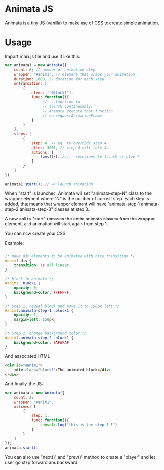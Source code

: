 # Animata JS

Animata is a tiny JS (vanilla) to make use of CSS to create simple animation. 

# Usage

Import main.js file and use it like this:

```javascript
var animata1 = new Animata({
    count: 6; // number of animation step
    wrapper: "#anim1", // element that wraps your animation
    duration: 1000, // duration for each step
    onTransition: [
        {
            elems: ["#block1"], 
            func: function(){
                 //... function to
                 // launch continuously.
                 // Animata execute that function
                 // on requestAnimationFrame
            }
        }
    ],
    steps: [
        {
            step: 4, // eg. to override step 4
            after: 3000, // step 4 will take 4s,
            actions: [
                func(){}, //... functions to launch at step 4
            ]
        }
    ]
})

animata1.start(); // => launch animation 
```

When "start" is launched, Animata will set "animata-step-N" class to the wrapper element where "N" is the number of current step. Each step is added, that means that wrapper element will have "animata-step-1 animata-step-2 animata-step-3" classes at step 3.

A new call to "start" removes the entire animata classes from the wrapper element, and animation will start again from step 1.


You can now create your CSS. 


Example:

```css

/* make div elements to be animated with nice transition */
#anim1 div {
    transition: 1s all linear; 
}

/* block to animate */
#anim1 .block1 {
    opacity: 0;
    background-color: #FFFFFF;
}

/* Step 1, reveal block and move it to 150px left */
#anim1.animata-step-1 .block1 {
    opacity: 1;
    margin-left: 150px;
}

/* Step 2, change background color */
#anim1.animata-step-2 .block1 {
    background-color: #AFAFAF
}

```

And associated HTML

```html
<div id="#anim1">
    <div class="block1">The animated block</div>
</div>
```


And finally, the JS:

```javascript
var animata = new Animata({
    count: 2;
    wrapper: "#anim1",
    actions: [
        {
            step: 1,
            func: function(){
                console.log("this is the step 1 !")
            }
        }
    ]
});
animata.start()
```


You can also use "next()" and "prev()" method to create a "player" and let user go step forward ans backward.
